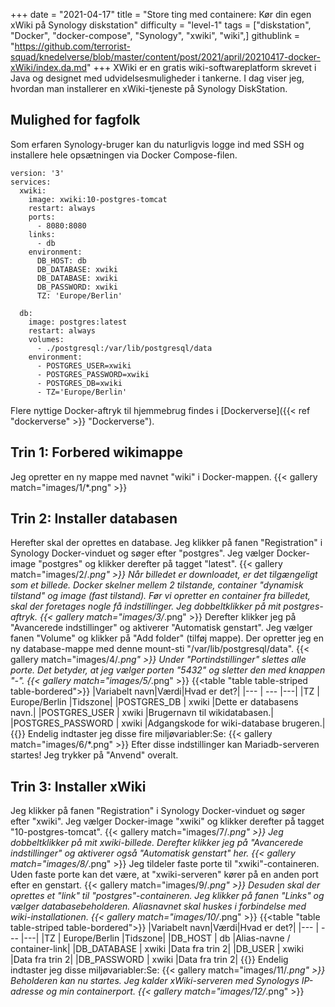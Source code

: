 +++
date = "2021-04-17"
title = "Store ting med containere: Kør din egen xWiki på Synology diskstation"
difficulty = "level-1"
tags = ["diskstation", "Docker", "docker-compose", "Synology", "xwiki", "wiki",]
githublink = "https://github.com/terrorist-squad/knedelverse/blob/master/content/post/2021/april/20210417-docker-xWiki/index.da.md"
+++
XWiki er en gratis wiki-softwareplatform skrevet i Java og designet med udvidelsesmuligheder i tankerne. I dag viser jeg, hvordan man installerer en xWiki-tjeneste på Synology DiskStation.
## Mulighed for fagfolk
Som erfaren Synology-bruger kan du naturligvis logge ind med SSH og installere hele opsætningen via Docker Compose-filen.
```
version: '3'
services:
  xwiki:
    image: xwiki:10-postgres-tomcat
    restart: always
    ports:
      - 8080:8080
    links:
      - db
    environment:
      DB_HOST: db
      DB_DATABASE: xwiki
      DB_DATABASE: xwiki
      DB_PASSWORD: xwiki
      TZ: 'Europe/Berlin'

  db:
    image: postgres:latest
    restart: always
    volumes:
      - ./postgresql:/var/lib/postgresql/data
    environment:
      - POSTGRES_USER=xwiki
      - POSTGRES_PASSWORD=xwiki
      - POSTGRES_DB=xwiki
      - TZ='Europe/Berlin'

```
Flere nyttige Docker-aftryk til hjemmebrug findes i [Dockerverse]({{< ref "dockerverse" >}} "Dockerverse").
## Trin 1: Forbered wikimappe
Jeg opretter en ny mappe med navnet "wiki" i Docker-mappen.
{{< gallery match="images/1/*.png" >}}

## Trin 2: Installer databasen
Herefter skal der oprettes en database. Jeg klikker på fanen "Registration" i Synology Docker-vinduet og søger efter "postgres". Jeg vælger Docker-image "postgres" og klikker derefter på tagget "latest".
{{< gallery match="images/2/*.png" >}}
Når billedet er downloadet, er det tilgængeligt som et billede. Docker skelner mellem 2 tilstande, container "dynamisk tilstand" og image (fast tilstand). Før vi opretter en container fra billedet, skal der foretages nogle få indstillinger. Jeg dobbeltklikker på mit postgres-aftryk.
{{< gallery match="images/3/*.png" >}}
Derefter klikker jeg på "Avancerede indstillinger" og aktiverer "Automatisk genstart". Jeg vælger fanen "Volume" og klikker på "Add folder" (tilføj mappe). Der opretter jeg en ny database-mappe med denne mount-sti "/var/lib/postgresql/data".
{{< gallery match="images/4/*.png" >}}
Under "Portindstillinger" slettes alle porte. Det betyder, at jeg vælger porten "5432" og sletter den med knappen "-".
{{< gallery match="images/5/*.png" >}}
{{<table "table table-striped table-bordered">}}
|Variabelt navn|Værdi|Hvad er det?|
|--- | --- |---|
|TZ	| Europe/Berlin	|Tidszone|
|POSTGRES_DB	| xwiki |Dette er databasens navn.|
|POSTGRES_USER	| xwiki |Brugernavn til wikidatabasen.|
|POSTGRES_PASSWORD	| xwiki |Adgangskode for wiki-database brugeren.|
{{</table>}}
Endelig indtaster jeg disse fire miljøvariabler:Se:
{{< gallery match="images/6/*.png" >}}
Efter disse indstillinger kan Mariadb-serveren startes! Jeg trykker på "Anvend" overalt.
## Trin 3: Installer xWiki
Jeg klikker på fanen "Registration" i Synology Docker-vinduet og søger efter "xwiki". Jeg vælger Docker-image "xwiki" og klikker derefter på tagget "10-postgres-tomcat".
{{< gallery match="images/7/*.png" >}}
Jeg dobbeltklikker på mit xwiki-billede. Derefter klikker jeg på "Avancerede indstillinger" og aktiverer også "Automatisk genstart" her.
{{< gallery match="images/8/*.png" >}}
Jeg tildeler faste porte til "xwiki"-containeren. Uden faste porte kan det være, at "xwiki-serveren" kører på en anden port efter en genstart.
{{< gallery match="images/9/*.png" >}}
Desuden skal der oprettes et "link" til "postgres"-containeren. Jeg klikker på fanen "Links" og vælger databasebeholderen. Aliasnavnet skal huskes i forbindelse med wiki-installationen.
{{< gallery match="images/10/*.png" >}}
{{<table "table table-striped table-bordered">}}
|Variabelt navn|Værdi|Hvad er det?|
|--- | --- |---|
|TZ |	Europe/Berlin	|Tidszone|
|DB_HOST	| db |Alias-navne / container-link|
|DB_DATABASE	| xwiki	|Data fra trin 2|
|DB_USER	| xwiki	|Data fra trin 2|
|DB_PASSWORD	| xwiki |Data fra trin 2|
{{</table>}}
Endelig indtaster jeg disse miljøvariabler:Se:
{{< gallery match="images/11/*.png" >}}
Beholderen kan nu startes. Jeg kalder xWiki-serveren med Synologys IP-adresse og min containerport.
{{< gallery match="images/12/*.png" >}}
